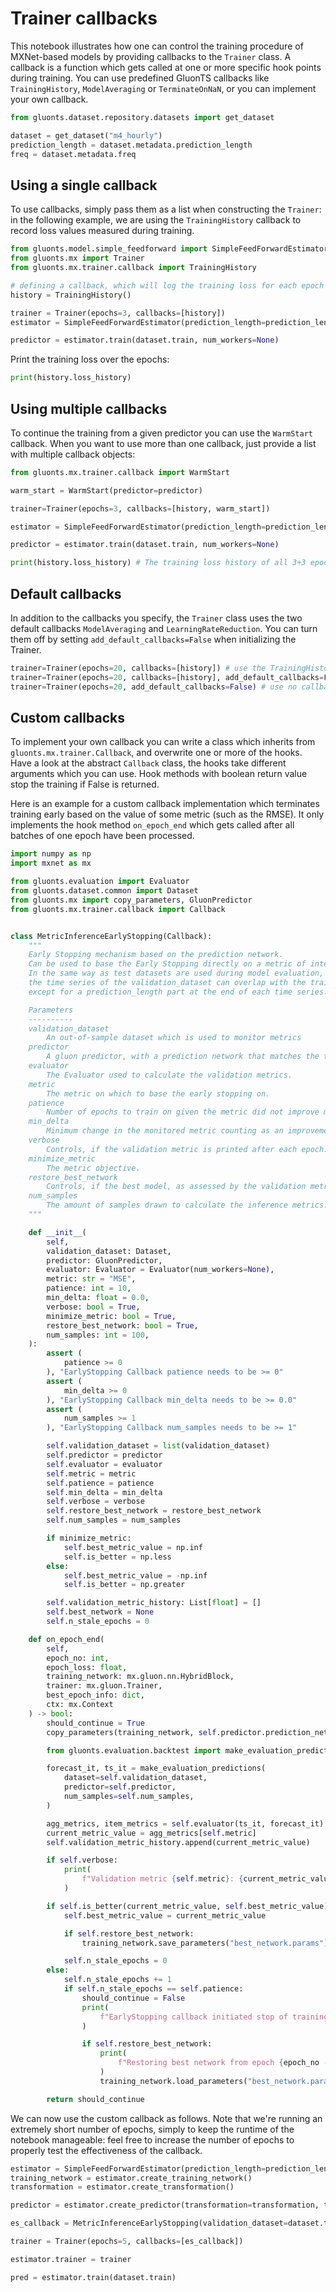 # Trainer callbacks

This notebook illustrates how one can control the training procedure of MXNet-based models by providing callbacks to the `Trainer` class.
A callback is a function which gets called at one or more specific hook points during training.
You can use predefined GluonTS callbacks like `TrainingHistory`, `ModelAveraging` or `TerminateOnNaN`, or you can implement your own callback.

```python
from gluonts.dataset.repository.datasets import get_dataset

dataset = get_dataset("m4_hourly")
prediction_length = dataset.metadata.prediction_length
freq = dataset.metadata.freq
```

## Using a single callback

To use callbacks, simply pass them as a list when constructing the `Trainer`:
in the following example, we are using the `TrainingHistory` callback to record loss values measured during training.

```python
from gluonts.model.simple_feedforward import SimpleFeedForwardEstimator
from gluonts.mx import Trainer
from gluonts.mx.trainer.callback import TrainingHistory

# defining a callback, which will log the training loss for each epoch
history = TrainingHistory()

trainer = Trainer(epochs=3, callbacks=[history])
estimator = SimpleFeedForwardEstimator(prediction_length=prediction_length, trainer=trainer)

predictor = estimator.train(dataset.train, num_workers=None)
```

Print the training loss over the epochs:

```python
print(history.loss_history)
```

## Using multiple callbacks

To continue the training from a given predictor you can use the `WarmStart` callback.
When you want to use more than one callback, just provide a list with multiple callback objects:

```python
from gluonts.mx.trainer.callback import WarmStart

warm_start = WarmStart(predictor=predictor)

trainer=Trainer(epochs=3, callbacks=[history, warm_start])

estimator = SimpleFeedForwardEstimator(prediction_length=prediction_length, trainer=trainer)

predictor = estimator.train(dataset.train, num_workers=None)
```

```python
print(history.loss_history) # The training loss history of all 3+3 epochs we trained the model for
```

## Default callbacks

In addition to the callbacks you specify, the `Trainer` class uses the two default callbacks `ModelAveraging` and `LearningRateReduction`.
You can turn them off by setting `add_default_callbacks=False` when initializing the Trainer.

```python
trainer=Trainer(epochs=20, callbacks=[history]) # use the TrainingHistory Callback and the default callbacks.
trainer=Trainer(epochs=20, callbacks=[history], add_default_callbacks=False) # use only the TrainingHistory Callback
trainer=Trainer(epochs=20, add_default_callbacks=False) # use no callback at all
```

## Custom callbacks

To implement your own callback you can write a class which inherits from `gluonts.mx.trainer.Callback`, and overwrite one or more of the hooks.
Have a look at the abstract `Callback` class, the hooks take different arguments which you can use. 
Hook methods with boolean return value stop the training if False is returned.

Here is an example for a custom callback implementation which terminates training early based on the value of some metric (such as the RMSE).
It only implements the hook method `on_epoch_end` which gets called after all batches of one epoch have been processed.

```python
import numpy as np
import mxnet as mx

from gluonts.evaluation import Evaluator
from gluonts.dataset.common import Dataset
from gluonts.mx import copy_parameters, GluonPredictor
from gluonts.mx.trainer.callback import Callback


class MetricInferenceEarlyStopping(Callback):
    """
    Early Stopping mechanism based on the prediction network.
    Can be used to base the Early Stopping directly on a metric of interest, instead of on the training/validation loss.
    In the same way as test datasets are used during model evaluation,
    the time series of the validation_dataset can overlap with the train dataset time series,
    except for a prediction_length part at the end of each time series.

    Parameters
    ----------
    validation_dataset
        An out-of-sample dataset which is used to monitor metrics
    predictor
        A gluon predictor, with a prediction network that matches the training network
    evaluator
        The Evaluator used to calculate the validation metrics.
    metric
        The metric on which to base the early stopping on.
    patience
        Number of epochs to train on given the metric did not improve more than min_delta.
    min_delta
        Minimum change in the monitored metric counting as an improvement
    verbose
        Controls, if the validation metric is printed after each epoch.
    minimize_metric
        The metric objective.
    restore_best_network
        Controls, if the best model, as assessed by the validation metrics is restored after training.
    num_samples
        The amount of samples drawn to calculate the inference metrics.
    """

    def __init__(
        self,
        validation_dataset: Dataset,
        predictor: GluonPredictor,
        evaluator: Evaluator = Evaluator(num_workers=None),
        metric: str = "MSE",
        patience: int = 10,
        min_delta: float = 0.0,
        verbose: bool = True,
        minimize_metric: bool = True,
        restore_best_network: bool = True,
        num_samples: int = 100,
    ):
        assert (
            patience >= 0
        ), "EarlyStopping Callback patience needs to be >= 0"
        assert (
            min_delta >= 0
        ), "EarlyStopping Callback min_delta needs to be >= 0.0"
        assert (
            num_samples >= 1
        ), "EarlyStopping Callback num_samples needs to be >= 1"

        self.validation_dataset = list(validation_dataset)
        self.predictor = predictor
        self.evaluator = evaluator
        self.metric = metric
        self.patience = patience
        self.min_delta = min_delta
        self.verbose = verbose
        self.restore_best_network = restore_best_network
        self.num_samples = num_samples

        if minimize_metric:
            self.best_metric_value = np.inf
            self.is_better = np.less
        else:
            self.best_metric_value = -np.inf
            self.is_better = np.greater

        self.validation_metric_history: List[float] = []
        self.best_network = None
        self.n_stale_epochs = 0

    def on_epoch_end(
        self,
        epoch_no: int,
        epoch_loss: float,
        training_network: mx.gluon.nn.HybridBlock,
        trainer: mx.gluon.Trainer,
        best_epoch_info: dict,
        ctx: mx.Context
    ) -> bool:
        should_continue = True
        copy_parameters(training_network, self.predictor.prediction_net)

        from gluonts.evaluation.backtest import make_evaluation_predictions

        forecast_it, ts_it = make_evaluation_predictions(
            dataset=self.validation_dataset,
            predictor=self.predictor,
            num_samples=self.num_samples,
        )

        agg_metrics, item_metrics = self.evaluator(ts_it, forecast_it)
        current_metric_value = agg_metrics[self.metric]
        self.validation_metric_history.append(current_metric_value)

        if self.verbose:
            print(
                f"Validation metric {self.metric}: {current_metric_value}, best: {self.best_metric_value}"
            )

        if self.is_better(current_metric_value, self.best_metric_value):
            self.best_metric_value = current_metric_value

            if self.restore_best_network:
                training_network.save_parameters("best_network.params")

            self.n_stale_epochs = 0
        else:
            self.n_stale_epochs += 1
            if self.n_stale_epochs == self.patience:
                should_continue = False
                print(
                    f"EarlyStopping callback initiated stop of training at epoch {epoch_no}."
                )

                if self.restore_best_network:
                    print(
                        f"Restoring best network from epoch {epoch_no - self.patience}."
                    )
                    training_network.load_parameters("best_network.params")

        return should_continue
```

We can now use the custom callback as follows.
Note that we're running an extremely short number of epochs, simply to keep the runtime of the notebook manageable:
feel free to increase the number of epochs to properly test the effectiveness of the callback.

```python
estimator = SimpleFeedForwardEstimator(prediction_length=prediction_length)
training_network = estimator.create_training_network()
transformation = estimator.create_transformation()

predictor = estimator.create_predictor(transformation=transformation, trained_network=training_network)

es_callback = MetricInferenceEarlyStopping(validation_dataset=dataset.test, predictor=predictor, metric="MSE")

trainer = Trainer(epochs=5, callbacks=[es_callback])

estimator.trainer = trainer

pred = estimator.train(dataset.train)
```